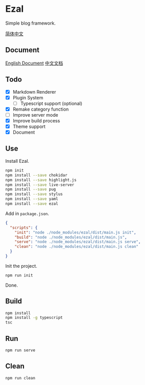 # Ezal
Simple blog framework.

[简体中文](https://github.com/JonnyJong/ezal/blob/main/readme.zh.md)

## Document
[English Document](https://github.com/JonnyJong/ezal/blob/main/docs/english.md)
[中文文档](https://github.com/JonnyJong/ezal/blob/main/docs/chinese.md)

## Todo
- [x] Markdown Renderer
- [x] Plugin System
  - [ ] Typescript support (optional)
- [x] Remake category function
- [ ] Improve server mode
- [x] Improve build process
- [x] Theme support
- [x] Document

## Use
Install Ezal.
```bash
npm init
npm install --save chokidar
npm install --save highlight.js
npm install --save live-server
npm install --save pug
npm install --save stylus
npm install --save yaml
npm install --save ezal
```

Add in `package.json`.
```json package.json
{
  "scripts": {
    "init": "node ./node_modules/ezal/dist/main.js init",
    "build": "node ./node_modules/ezal/dist/main.js",
    "serve": "node ./node_modules/ezal/dist/main.js serve",
    "clean": "node ./node_modules/ezal/dist/main.js clean"
  }
}
```

Init the project.
```bash
npm run init
```

Done.

## Build
```bash
npm install
npm install -g typescript
tsc
```

## Run
```bash
npm run serve
```

## Clean
```bash
npm run clean
```
